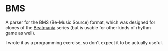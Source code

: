 # BMS
A parser for the BMS (Be-Music Source) format, which was designed for clones 
of the [Beatmania](https://en.wikipedia.org/wiki/Beatmania)
series (but is usable for other kinds of rhythm game as well).

I wrote it as a programming exercise, so don't expect it to be actually useful.